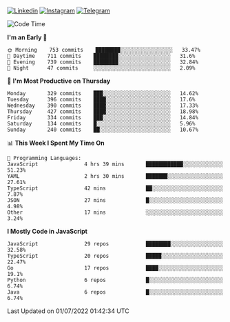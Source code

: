 [![Linkedin](https://img.shields.io/badge/-Archie-blue?style=flat-square&labelColor=gray&logo=Linkedin&logoColor=white&link=https://www.linkedin.com/in/archisdi)](https://www.linkedin.com/in/archisdi)
[![Instagram](https://img.shields.io/badge/-@archisdi-orange?style=flat-square&labelColor=gray&logo=Instagram&logoColor=white&link=https://www.instagram.com/archisdi)](https://www.instagram.com/archisdi)
[![Telegram](https://img.shields.io/badge/-aai-informational?style=flat-square&labelColor=gray&logo=telegram&logoColor=white&link=https://t.me/archisdi)](https://t.me/archisdi)

<!--START_SECTION:waka-->
![Code Time](http://img.shields.io/badge/Code%20Time-0%20secs-blue)

**I'm an Early 🐤** 

```text
🌞 Morning    753 commits    ████████░░░░░░░░░░░░░░░░░   33.47% 
🌆 Daytime    711 commits    ████████░░░░░░░░░░░░░░░░░   31.6% 
🌃 Evening    739 commits    ████████░░░░░░░░░░░░░░░░░   32.84% 
🌙 Night      47 commits     ░░░░░░░░░░░░░░░░░░░░░░░░░   2.09%

```
📅 **I'm Most Productive on Thursday** 

```text
Monday       329 commits    ███░░░░░░░░░░░░░░░░░░░░░░   14.62% 
Tuesday      396 commits    ████░░░░░░░░░░░░░░░░░░░░░   17.6% 
Wednesday    390 commits    ████░░░░░░░░░░░░░░░░░░░░░   17.33% 
Thursday     427 commits    ████░░░░░░░░░░░░░░░░░░░░░   18.98% 
Friday       334 commits    ███░░░░░░░░░░░░░░░░░░░░░░   14.84% 
Saturday     134 commits    █░░░░░░░░░░░░░░░░░░░░░░░░   5.96% 
Sunday       240 commits    ██░░░░░░░░░░░░░░░░░░░░░░░   10.67%

```


📊 **This Week I Spent My Time On** 

```text
💬 Programming Languages: 
JavaScript               4 hrs 39 mins       ████████████░░░░░░░░░░░░░   51.23% 
YAML                     2 hrs 30 mins       ███████░░░░░░░░░░░░░░░░░░   27.61% 
TypeScript               42 mins             ██░░░░░░░░░░░░░░░░░░░░░░░   7.87% 
JSON                     27 mins             █░░░░░░░░░░░░░░░░░░░░░░░░   4.98% 
Other                    17 mins             ░░░░░░░░░░░░░░░░░░░░░░░░░   3.24%

```

**I Mostly Code in JavaScript** 

```text
JavaScript               29 repos            ████████░░░░░░░░░░░░░░░░░   32.58% 
TypeScript               20 repos            █████░░░░░░░░░░░░░░░░░░░░   22.47% 
Go                       17 repos            ████░░░░░░░░░░░░░░░░░░░░░   19.1% 
Python                   6 repos             █░░░░░░░░░░░░░░░░░░░░░░░░   6.74% 
Java                     6 repos             █░░░░░░░░░░░░░░░░░░░░░░░░   6.74%

```



 Last Updated on 01/07/2022 01:42:34 UTC
<!--END_SECTION:waka-->